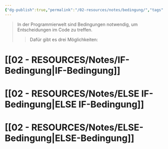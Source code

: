```yaml
---
{"dg-publish":true,"permalink":"/02-resources/notes/bedingung/","tags":["code"],"noteIcon":"","updated":"2025-07-12T13:31:41.287+02:00"}
---
```


>In der Programmierwelt sind Bedingungen notwendig, um Entscheidungen im Code zu treffen.
>> Dafür gibt es drei Möglichkeiten:
# [[02 - RESOURCES/Notes/IF-Bedingung\|IF-Bedingung]]

# [[02 - RESOURCES/Notes/ELSE IF-Bedingung\|ELSE IF-Bedingung]]

# [[02 - RESOURCES/Notes/ELSE-Bedingung\|ELSE-Bedingung]]
